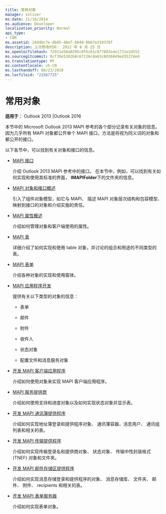 ```yaml
---
title: 常用对象
manager: soliver
ms.date: 11/16/2014
ms.audience: Developer
localization_priority: Normal
api_type:
- COM
ms.assetid: 24d4bc7e-db85-48e7-b840-0b67e319376f
description: 上次修改时间： 2012 年 6 月 25 日
ms.openlocfilehash: 72911e58a0295c0f6c61c877882e4e1731e2d552
ms.sourcegitcommit: 0cf39e5382b8c6f236c8a63c6036849ed3527ded
ms.translationtype: MT
ms.contentlocale: zh-CN
ms.lasthandoff: 08/23/2018
ms.locfileid: "22567725"
---
```

# <a name="commonly-used-objects"></a>常用对象

  
  
**适用于**： Outlook 2013 |Outlook 2016 
  
本节中的 Microsoft Outlook 2013 MAPI 参考的各个部分记录有关对象的信息。 因为几乎所有 MAPI 对象都公开单个 MAPI 接口，方法是将视为同义词的对象和都公开的接口。
  
以下各节中，可以找到有关对象和接口的信息。
  
- [MAPI 接口](mapi-interfaces.md)
    
    介绍 Outlook 2013 MAPI 参考中的接口。 在本节中，例如，可以找到有关如何实现和使用其标准的界面， **IMAPIFolder**下的文件夹的信息。
    
- [MAPI 对象和接口概述](mapi-object-and-interface-overview.md)
    
    引入了组件对象模型，如它与 MAPI、 描述 MAPI 对象层次结构和包容模型、 映射到接口的对象和介绍实施的责任。
    
- [MAPI 属性概述](mapi-property-overview.md)
    
    介绍如何管理对象和客户端使用的属性。
    
- [MAPI 表](mapi-tables.md)
    
    详细介绍了如何实现和使用 table 对象，并讨论的组合和用途的不同类型的表。
    
- [MAPI 表单](mapi-forms.md)
    
    介绍各种对象的实现和使用窗体。
    
- [MAPI 应用程序开发](mapi-application-development.md)
    
    提供有关以下类型的对象的信息：
    
  - 表单
    
  - 邮件
    
  - 附件
    
  - 收件人
    
  - 状态对象
    
  - 配置文件和消息服务对象
    
- [开发 MAPI 客户端应用程序](developing-a-mapi-client-application.md)
    
    介绍如何使用对象来实现 MAPI 客户端应用程序。
    
- [MAPI 服务提供商](mapi-service-providers.md)
    
    介绍如何使用支持和进度对象以及如何实现状态对象并显示表。
    
- [开发 MAPI 通讯簿提供程序](developing-a-mapi-address-book-provider.md)
    
    介绍如何实现地址簿登录和提供程序对象、 通讯簿容器，消息用户、 通讯组列表和相关的表。
    
- [开发 MAPI 传输提供程序](developing-a-mapi-transport-provider.md)
    
    介绍如何实现传输登录名和提供商对象、 状态对象、 传输中性封装格式 (TNEF) 对象和文件夹。
    
- [开发 MAPI 邮件存储区提供程序](developing-a-mapi-message-store-provider.md)
    
    介绍如何实现消息存储登录和提供程序的对象、 消息存储库、 文件夹、 邮件、 附件、 recipients 和相关的表。
    
- [开发 MAPI 表单服务器](developing-mapi-form-servers.md)
    
    介绍如何实现表单对象。
    


